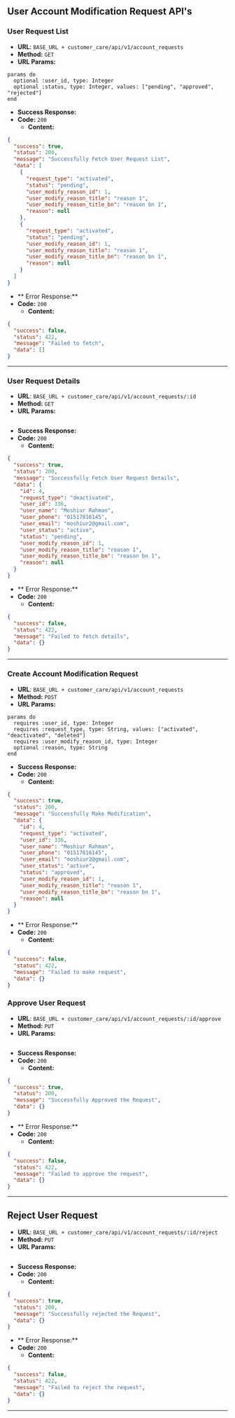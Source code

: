 **User Account Modification Request API's**
----
### User Request List

* **URL**: ``BASE_URL + customer_care/api/v1/account_requests``
* **Method:** `GET`
* **URL Params:**
```
params do
  optional :user_id, type: Integer
  optional :status, type: Integer, values: ["pending", "approved", "rejected"]
end
```

* **Success Response:**
* **Code:** `200`
  * **Content:**
```json
{
  "success": true,
  "status": 200,
  "message": "Successfully Fetch User Request List",
  "data": [
    {
      "request_type": "activated",
      "status": "pending",
      "user_modify_reason_id": 1,
      "user_modify_reason_title": "reason 1",
      "user_modify_reason_title_bn": "reason bn 1",
      "reason": null
    },
    {
      "request_type": "activated",
      "status": "pending",
      "user_modify_reason_id": 1,
      "user_modify_reason_title": "reason 1",
      "user_modify_reason_title_bn": "reason bn 1",
      "reason": null
    }
  ]
}
```
* ** Error Response:**
* **Code:** `200`
  * **Content:**
```json
{
  "success": false,
  "status": 422,
  "message": "Failed to fetch",
  "data": []
}
```
----


### User Request Details
* **URL**: ``BASE_URL + customer_care/api/v1/account_requests/:id``
* **Method:** `GET`
* **URL Params:**
```
```

* **Success Response:**
* **Code:** `200`
  * **Content:**
```json
{
  "success": true,
  "status": 200,
  "message": "Successfully Fetch User Request Details",
  "data": {
    "id": 4,
    "request_type": "deactivated",
    "user_id": 336,
    "user_name": "Moshiur Rahman",
    "user_phone": "01517816145",
    "user_email": "moshiur2@gmail.com",
    "user_status": "active",
    "status": "pending",
    "user_modify_reason_id": 1,
    "user_modify_reason_title": "reason 1",
    "user_modify_reason_title_bn": "reason bn 1",
    "reason": null
  }
}
```
* ** Error Response:**
* **Code:** `200`
  * **Content:**
```json
{
  "success": false,
  "status": 422,
  "message": "Failed to fetch details",
  "data": {}
}
```
----


### Create Account Modification Request
* **URL**: ``BASE_URL + customer_care/api/v1/account_requests``
* **Method:** `POST`
* **URL Params:**
```
params do
  requires :user_id, type: Integer
  requires :request_type, type: String, values: ["activated", "deactivated", "deleted"]
  requires :user_modify_reason_id, type: Integer
  optional :reason, type: String
end
```

* **Success Response:**
* **Code:** `200`
  * **Content:**
```json
{
  "success": true,
  "status": 200,
  "message": "Successfully Make Modification",
  "data": {
    "id": 4,
    "request_type": "activated",
    "user_id": 336,
    "user_name": "Moshiur Rahman",
    "user_phone": "01517816145",
    "user_email": "moshiur2@gmail.com",
    "user_status": "active",
    "status": "approved",
    "user_modify_reason_id": 1,
    "user_modify_reason_title": "reason 1",
    "user_modify_reason_title_bn": "reason bn 1",
    "reason": null
  }
}
```
* ** Error Response:**
* **Code:** `200`
  * **Content:**
```json
{
  "success": false,
  "status": 422,
  "message": "Failed to make request",
  "data": {}
}
```


### Approve User Request
* **URL**: ``BASE_URL + customer_care/api/v1/account_requests/:id/approve``
* **Method:** `PUT`
* **URL Params:**
```
```

* **Success Response:**
* **Code:** `200`
  * **Content:**
```json
{
  "success": true,
  "status": 200,
  "message": "Successfully Approved the Request",
  "data": {}
}
```
* ** Error Response:**
* **Code:** `200`
  * **Content:**
```json
{
  "success": false,
  "status": 422,
  "message": "Failed to approve the request",
  "data": {}
}
```
----

## Reject User Request
* **URL**: ``BASE_URL + customer_care/api/v1/account_requests/:id/reject``
* **Method:** `PUT`
* **URL Params:**
```
```

* **Success Response:**
* **Code:** `200`
  * **Content:**
```json
{
  "success": true,
  "status": 200,
  "message": "Successfully rejected the Request",
  "data": {}
}
```
* ** Error Response:**
* **Code:** `200`
  * **Content:**
```json
{
  "success": false,
  "status": 422,
  "message": "Failed to reject the request",
  "data": {}
}
```
----

